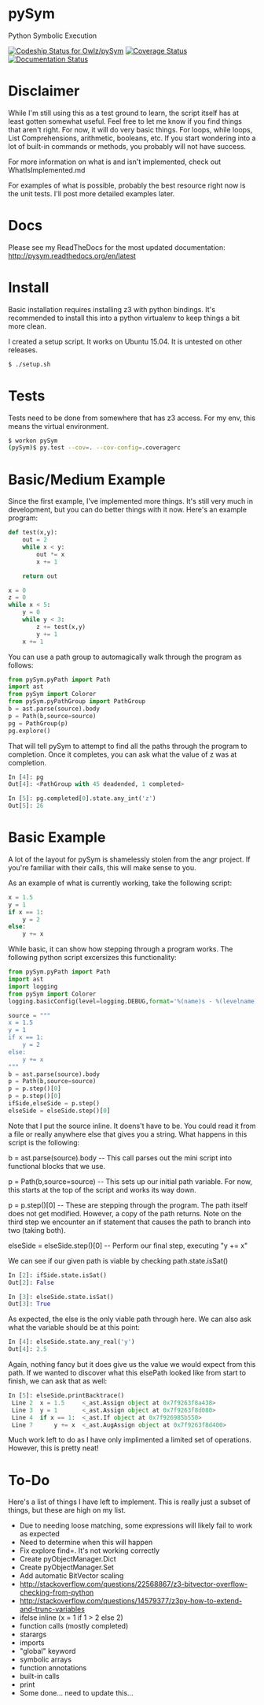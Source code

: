 # pySym
Python Symbolic Execution

[ ![Codeship Status for Owlz/pySym](https://codeship.com/projects/691a2930-c591-0133-c81b-4e8753dd3f97/status?branch=master)](https://codeship.com/projects/138556)
[![Coverage Status](https://coveralls.io/repos/github/Owlz/pySym/badge.svg?branch=HEAD)](https://coveralls.io/github/Owlz/pySym?branch=HEAD)
[![Documentation Status](https://readthedocs.org/projects/pysym/badge/?version=latest)](http://pysym.readthedocs.org/en/latest/?badge=latest)

# Disclaimer
While I'm still using this as a test ground to learn, the script itself has at least gotten somewhat useful. Feel free to let me know if you find things that aren't right. For now, it will do very basic things. For loops, while loops, List Comprehensions, arithmetic, booleans, etc. If you start wondering into a lot of built-in commands or methods, you probably will not have success.

For more information on what is and isn't implemented, check out WhatIsImplemented.md

For examples of what is possible, probably the best resource right now is the unit tests. I'll post more detailed examples later.

# Docs
Please see my ReadTheDocs for the most updated documentation: http://pysym.readthedocs.org/en/latest

# Install
Basic installation requires installing z3 with python bindings. It's recommended to install this into a python virtualenv to keep things a bit more clean.

I created a setup script. It works on Ubuntu 15.04. It is untested on other releases.

```bash
$ ./setup.sh
```

# Tests
Tests need to be done from somewhere that has z3 access. For my env, this means the virtual environment.

```bash
$ workon pySym
(pySym)$ py.test --cov=. --cov-config=.coveragerc
```

# Basic/Medium Example
Since the first example, I've implemented more things. It's still very much in development, but you can do better things with it now. Here's an example program:

```python
def test(x,y):
    out = 2
    while x < y:
        out *= x
        x += 1

    return out

x = 0
z = 0
while x < 5:
    y = 0
    while y < 3:
        z += test(x,y)
        y += 1
    x += 1
```

You can use a path group to automagically walk through the program as follows:

```python
from pySym.pyPath import Path
import ast
from pySym import Colorer
from pySym.pyPathGroup import PathGroup
b = ast.parse(source).body
p = Path(b,source=source)
pg = PathGroup(p)
pg.explore()
```

That will tell pySym to attempt to find all the paths through the program to completion. Once it completes, you can ask what the value of z was at completion.

```python
In [4]: pg
Out[4]: <PathGroup with 45 deadended, 1 completed>

In [5]: pg.completed[0].state.any_int('z')
Out[5]: 26
```

# Basic Example
A lot of the layout for pySym is shamelessly stolen from the angr project. If you're familiar with their calls, this will make sense to you.

As an example of what is currently working, take the following script:

```python
x = 1.5
y = 1
if x == 1:
    y = 2
else:
    y += x
```

While basic, it can show how stepping through a program works. The following python script excersizes this functionality:

```python
from pySym.pyPath import Path
import ast
import logging
from pySym import Colorer
logging.basicConfig(level=logging.DEBUG,format='%(name)s - %(levelname)s - %(message)s', datefmt='%m/%d/%Y %I:%M:%S %p')

source = """
x = 1.5
y = 1
if x == 1:
    y = 2
else:
    y += x
"""
b = ast.parse(source).body
p = Path(b,source=source)
p = p.step()[0]
p = p.step()[0]
ifSide,elseSide = p.step()
elseSide = elseSide.step()[0]
```

Note that I put the source inline. It doens't have to be. You could read it from a file or really anywhere else that gives you a string. What happens in this script is the following:

b = ast.parse(source).body -- This call parses out the mini script into functional blocks that we use.

p = Path(b,source=source) -- This sets up our initial path variable. For now, this starts at the top of the script and works its way down.

p = p.step()[0] -- These are stepping through the program. The path itself does not get modified. However, a copy of the path returns. Note on the third step we encounter an if statement that causes the path to branch into two (taking both).

elseSide = elseSide.step()[0] -- Perform our final step, executing "y += x"

We can see if our given path is viable by checking path.state.isSat()

```python
In [2]: ifSide.state.isSat()
Out[2]: False

In [3]: elseSide.state.isSat()
Out[3]: True
```

As expected, the else is the only viable path through here. We can also ask what the variable should be at this point:

```python
In [4]: elseSide.state.any_real('y')
Out[4]: 2.5
```

Again, nothing fancy but it does give us the value we would expect from this path. If we wanted to discover what this elsePath looked like from start to finish, we can ask that as well:

```python
In [5]: elseSide.printBacktrace()
 Line 2  x = 1.5     <_ast.Assign object at 0x7f9263f8a438>    
 Line 3  y = 1       <_ast.Assign object at 0x7f9263f8d080>    
 Line 4  if x == 1:  <_ast.If object at 0x7f926985b550>        
 Line 7      y += x  <_ast.AugAssign object at 0x7f9263f8d400> 
```

Much work left to do as I have only implimented a limited set of operations. However, this is pretty neat!

# To-Do
Here's a list of things I have left to implement. This is really just a subset of things, but these are high on my list.

* Due to needing loose matching, some expressions will likely fail to work as expected
 * Need to determine when this will happen
* Fix explore find=. It's not working correctly
* Create pyObjectManager.Dict
* Create pyObjectManager.Set
* Add automatic BitVector scaling
 * http://stackoverflow.com/questions/22568867/z3-bitvector-overflow-checking-from-python
 * http://stackoverflow.com/questions/14579377/z3py-how-to-extend-and-trunc-variables
* ifelse inline (x = 1 if 1 > 2 else 2)
* function calls (mostly completed)
 * starargs
* imports
* "global" keyword
* symbolic arrays
* function annotations
* built-in calls
 * print
 * Some done... need to update this...
